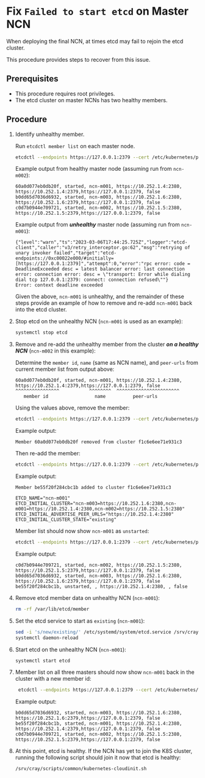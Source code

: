 # Fix `Failed to start etcd` on Master NCN

When deploying the final NCN, at times etcd may fail to rejoin the etcd cluster.

This procedure provides steps to recover from this issue.

## Prerequisites

- This procedure requires root privileges.
- The etcd cluster on master NCNs has two healthy members.

## Procedure

1. Identify unhealthy member.

    Run `etcdctl member list` on each master node.

    ```bash
    etcdctl --endpoints https://127.0.0.1:2379 --cert /etc/kubernetes/pki/etcd/peer.crt --key /etc/kubernetes/pki/etcd/peer.key --cacert /etc/kubernetes/pki/etcd/ca.crt member list
    ```

    Example output from healthy master node (assuming run from `ncn-m002`):

    ```text
    60a0d077eb0db20f, started, ncn-m001, https://10.252.1.4:2380, https://10.252.1.4:2379,https://127.0.0.1:2379, false
    b0dd65d7036d6932, started, ncn-m003, https://10.252.1.6:2380, https://10.252.1.6:2379,https://127.0.0.1:2379, false
    c0d7b0944e709721, started, ncn-m002, https://10.252.1.5:2380, https://10.252.1.5:2379,https://127.0.0.1:2379, false
    ```

    Example output from ***unhealthy*** master node (assuming run from `ncn-m001`):

    ```text
    {"level":"warn","ts":"2023-03-06T17:44:25.725Z","logger":"etcd-client","caller":"v3/retry_interceptor.go:62","msg":"retrying of unary invoker failed","target":"etcd-endpoints://0xc00022e000/#initially=[https://127.0.0.1:2379]","attempt":0,"error":"rpc error: code = DeadlineExceeded desc = latest balancer error: last connection error: connection error: desc = \"transport: Error while dialing dial tcp 127.0.0.1:2379: connect: connection refused\""}
    Error: context deadline exceeded
    ```

    Given the above, `ncn-m001` is unhealthy, and the remainder of these steps provide an example of how to remove and re-add `ncn-m001` back into the etcd cluster.

1. Stop etcd on the unhealthy NCN (`ncn-m001` is used as an example):

    ```bash
    systemctl stop etcd
    ```

1. Remove and re-add the unhealthy member from the cluster ***on a healthy NCN*** (`ncn-m002` in this example):

   Determine the `member id`, `name` (same as NCN name), and `peer-urls` from current member list from output above:

    ```text
    60a0d077eb0db20f, started, ncn-m001, https://10.252.1.4:2380, https://10.252.1.4:2379,https://127.0.0.1:2379, false
    ^^^^^^^^^^^^^^^^           ^^^^^^^^  ^^^^^^^^^^^^^^^^^^^^^^^
       member id                 name          peer-urls
    ```

    Using the values above, remove the member:

    ```bash
    etcdctl --endpoints https://127.0.0.1:2379 --cert /etc/kubernetes/pki/etcd/peer.crt --key /etc/kubernetes/pki/etcd/peer.key --cacert /etc/kubernetes/pki/etcd/ca.crt member remove 60a0d077eb0db20f
    ```

    Example output:

    ```text
    Member 60a0d077eb0db20f removed from cluster f1c6e6ee71e931c3
    ```

    Then re-add the member:

    ```bash
    etcdctl --endpoints https://127.0.0.1:2379 --cert /etc/kubernetes/pki/etcd/peer.crt --key /etc/kubernetes/pki/etcd/peer.key --cacert /etc/kubernetes/pki/etcd/ca.crt member add ncn-m001 --peer-urls=https://10.252.1.4:2380
    ```

    Example output:

    ```text
    Member be55f20f284cbc1b added to cluster f1c6e6ee71e931c3
    
    ETCD_NAME="ncn-m001"
    ETCD_INITIAL_CLUSTER="ncn-m003=https://10.252.1.6:2380,ncn-m001=https://10.252.1.4:2380,ncn-m002=https://10.252.1.5:2380"
    ETCD_INITIAL_ADVERTISE_PEER_URLS="https://10.252.1.4:2380"
    ETCD_INITIAL_CLUSTER_STATE="existing"
    ```

    Member list should now show `ncn-m001` as `unstarted`:

    ```bash
    etcdctl --endpoints https://127.0.0.1:2379 --cert /etc/kubernetes/pki/etcd/peer.crt --key /etc/kubernetes/pki/etcd/peer.key --cacert /etc/kubernetes/pki/etcd/ca.crt member list
    ```

    Example output:

    ```text
    c0d7b0944e709721, started, ncn-m002, https://10.252.1.5:2380, https://10.252.1.5:2379,https://127.0.0.1:2379, false
    b0dd65d7036d6932, started, ncn-m003, https://10.252.1.6:2380, https://10.252.1.6:2379,https://127.0.0.1:2379, false
    be55f20f284cbc1b, unstarted, , https://10.252.1.4:2380, , false
    ```

1. Remove etcd member data on unhealthy NCN (`ncn-m001`):

    ```bash
    rm -rf /var/lib/etcd/member
    ```

1. Set the etcd service to start as `existing` (`ncn-m001`):

    ```bash
    sed -i 's/new/existing/' /etc/systemd/system/etcd.service /srv/cray/resources/common/etcd/etcd.service
    systemctl daemon-reload
    ```

1. Start etcd on the unhealthy NCN (`ncn-m001`):

    ```bash
    systemctl start etcd
    ```

1. Member list on all three masters should now show `ncn-m001` back in the cluster with a new member id:

   ```bash
    etcdctl --endpoints https://127.0.0.1:2379 --cert /etc/kubernetes/pki/etcd/peer.crt --key /etc/kubernetes/pki/etcd/peer.key --cacert /etc/kubernetes/pki/etcd/ca.crt member list
   ```

   Example output:

   ```text
   b0dd65d7036d6932, started, ncn-m003, https://10.252.1.6:2380, https://10.252.1.6:2379,https://127.0.0.1:2379, false
   be55f20f284cbc1b, started, ncn-m001, https://10.252.1.4:2380, https://10.252.1.4:2379,https://127.0.0.1:2379, false
   c0d7b0944e709721, started, ncn-m002, https://10.252.1.5:2380, https://10.252.1.5:2379,https://127.0.0.1:2379, false
   ```

1. At this point, etcd is healthy. If the NCN has yet to join the K8S cluster, running the following script should join it now that etcd is healthy:

   ```bash
   /srv/cray/scripts/common/kubernetes-cloudinit.sh
   ```
